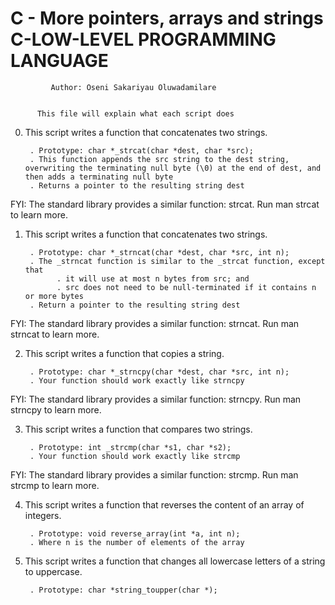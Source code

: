 #	C - More pointers, arrays and strings C-LOW-LEVEL PROGRAMMING LANGUAGE


		     Author: Oseni Sakariyau Oluwadamilare


		  This file will explain what each script does


0. This script writes a function that concatenates two strings.

    	. Prototype: char *_strcat(char *dest, char *src);
    	. This function appends the src string to the dest string, overwriting the terminating null byte (\0) at the end of dest, and then adds a terminating null byte
    	. Returns a pointer to the resulting string dest

FYI: The standard library provides a similar function: strcat. Run man strcat to learn more.


1. This script writes a function that concatenates two strings.

    	. Prototype: char *_strncat(char *dest, char *src, int n);
    	. The _strncat function is similar to the _strcat function, except that
        	  . it will use at most n bytes from src; and
        	  . src does not need to be null-terminated if it contains n or more bytes
    	. Return a pointer to the resulting string dest

FYI: The standard library provides a similar function: strncat. Run man strncat to learn more.


2. This script writes a function that copies a string.

    	. Prototype: char *_strncpy(char *dest, char *src, int n);
    	. Your function should work exactly like strncpy

FYI: The standard library provides a similar function: strncpy. Run man strncpy to learn more.

3. This script writes a function that compares two strings.

    	. Prototype: int _strcmp(char *s1, char *s2);
    	. Your function should work exactly like strcmp

FYI: The standard library provides a similar function: strcmp. Run man strcmp to learn more.


4. This script writes a function that reverses the content of an array of integers.

    	. Prototype: void reverse_array(int *a, int n);
    	. Where n is the number of elements of the array


5. This script writes a function that changes all lowercase letters of a string to uppercase.

    	. Prototype: char *string_toupper(char *);

